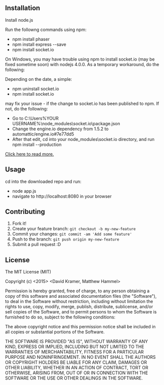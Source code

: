 ## Installation

Install node.js

Run the followng commands using npm:
* npm install phaser
* npm install express --save
* npm install socket.io

On Windows, you may have trouble using npm to install socket.io (may be fixed sometime soon) with nodejs 4.0.0. 
As a temporary workaround, do the following:

Depending on the date, a simple:

* npm uninstall socket.io
* npm install socket.io 

may fix your issue - if the change to socket.io has been published to npm. If not, do the following:

* Go to C:\Users\%YOUR USERNAME%\node_modules\socket.io\package.json
* Change the engine.io dependency from 1.5.2 to automattic/engine.io#7e77dd5
* After that edit, cd into your node_modules\socket.io directory, and run npm install --production

[Click here to read more.](https://github.com/socketio/socket.io/issues/2213#issuecomment-139543606)

## Usage

cd into the downloaded repo and run:

* node app.js
* navigate to http://localhost:8080 in your browser

## Contributing

1. Fork it!
2. Create your feature branch: `git checkout -b my-new-feature`
3. Commit your changes: `git commit -am 'Add some feature'`
4. Push to the branch: `git push origin my-new-feature`
5. Submit a pull request :D


## License

The MIT License (MIT)

Copyright (c) <2015> <David Kramer, Matthew Hammel>

Permission is hereby granted, free of charge, to any person obtaining a copy
of this software and associated documentation files (the "Software"), to deal
in the Software without restriction, including without limitation the rights
to use, copy, modify, merge, publish, distribute, sublicense, and/or sell
copies of the Software, and to permit persons to whom the Software is
furnished to do so, subject to the following conditions:

The above copyright notice and this permission notice shall be included in
all copies or substantial portions of the Software.

THE SOFTWARE IS PROVIDED "AS IS", WITHOUT WARRANTY OF ANY KIND, EXPRESS OR
IMPLIED, INCLUDING BUT NOT LIMITED TO THE WARRANTIES OF MERCHANTABILITY,
FITNESS FOR A PARTICULAR PURPOSE AND NONINFRINGEMENT. IN NO EVENT SHALL THE
AUTHORS OR COPYRIGHT HOLDERS BE LIABLE FOR ANY CLAIM, DAMAGES OR OTHER
LIABILITY, WHETHER IN AN ACTION OF CONTRACT, TORT OR OTHERWISE, ARISING FROM,
OUT OF OR IN CONNECTION WITH THE SOFTWARE OR THE USE OR OTHER DEALINGS IN
THE SOFTWARE.
